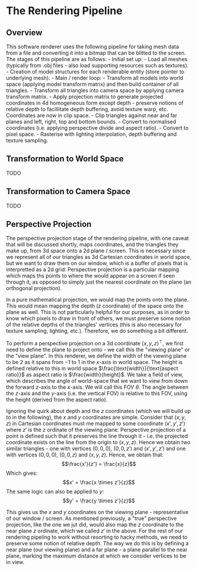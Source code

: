 # The Rendering Pipeline
## Overview
This software renderer uses the following pipeline for taking mesh data from a file and converting it into a bitmap that can be blitted to the screen. The stages of this pipeline are as follows:
    - Initial set up:
        - Load all meshes (typically from .obj files - also load supporting resources such as textures).
        - Creation of model structures for each renderable entity (store pointer to underlying mesh).
    - Main / render loop:
        - Transform all models into world space (applying model transform matrix) and then build container of all triangles.
        - Transform all triangles into camera space by applying camera transform matrix.
        - Apply projection matrix to generate projected coordinates in 4d homogeneous form except depth - preserve notions of relative depth to facillitate depth buffering, avoid texture warp, etc. Coordinates are now in clip space.
        - Clip triangles against near and far planes and left, right, top and bottom bounds.
        - Convert to normalised coordinates (i.e. applying perspective divide and aspect ratio).
        - Convert to pixel space.
        - Rasterise with lighting interpolation, depth buffering and texture sampling.

## Transformation to World Space
TODO

## Transformation to Camera Space
TODO

## Perspective Projection
The perspective projection stage of the rendering pipeline, with one caveat that will be discussed shortly, maps coordinates, and the triangles they make up, from 3d space onto a 2d plane / screen. This is necessary since we represent all of our triangles as 3d Cartesian coordinates in world space, but we want to draw them on our window, which is a buffer of pixels that is interpretted as a 2d grid. Perspective projection is a particular mapping which maps ths points to where the would appear on a screen if seen through it, as opposed to simply just the nearest coordinate on the plane (an orthogonal projection).

In a pure mathematical projection, we would map the points onto the plane. This would mean mapping the depth (z coordinate) of the space onto the plane as well. This is not particularly helpful for our purposes, as in order to know which pixels to draw in front of others, we must preserve some notion of the relative depths of the triangles' vertices (this is also necessary for texture sampling, lighting, etc.). Therefore, we do something a bit different.

To perform a perspective projection on a 3d coordinate $(x, y, z)^{\top}$, we first need to define the plane to project onto - we call this the "viewing plane" or the "view plane". In this renderer, we define the width of the viewing plane to be $2$ as it spans from $-1$ to $1$ in the $x$-axis in world space. The height is defined relative to this in world space $\frac{\text{width}}{\text{aspect ratio}}$ as aspect ratio is $\frac{width}{height}$. We take a field of view, which describes the angle of world-space that we want to view from down the forward $z$-axis to the $x$-axis. We will call this FOV $\theta$. The angle between the $z$-axis and the $y$-axis (i.e. the vertical FOV) is relative to this FOV, using the height (derived from the aspect ratio).

Ignoring the quirk about depth and the $z$ coordinates (which we will build up to in the following), the $x$ and $y$ coordinates are simple. Consider that $(x, y, z)$ in Cartesian coordinates must me mapped to some coordinate $(x', y', z')$ where $z'$ is the $z$ ordinate of the viewing plane. Perspective projection of a point is defined such that it preserves the line through it - i.e. the projected coordinate exists on the line from the origin to $(x, y, z)$. Hence we obtain two similar triangles - one with vertices $(0, 0, 0)$, $(0, 0, z')$ and $(x', y', z')$ and one with vertices $(0, 0, 0)$, $(0, 0, z)$ and $(x, y, z)$. Hence, we obtain that:
$$\frac{x'}{z'} = \frac{x}{z}$$
Which gives:
$$x' = \frac{x \times z'}{z}$$
The same logic can also be applied to $y$:
$$y' = \frac{y \times z'}{z}$$

This gives us the $x$ and $y$ coordinates on the viewing plane - representative of our window / screen. As mentioned previously, a "true" perspective projection, like the one we jut did, would also map the $z$ coordinate to the near plane $z$ ordinate, which we called $z'$ in the above. For the rest of our rendering pipeling to work without resorting to hacky methods, we need to preserve some notion of relative depth. The way we do this is by defining a near plane (our viewing plane) and a far plane - a plane parallel to the near plane, marking the maximum distance at which we consider vertices to be in view.
